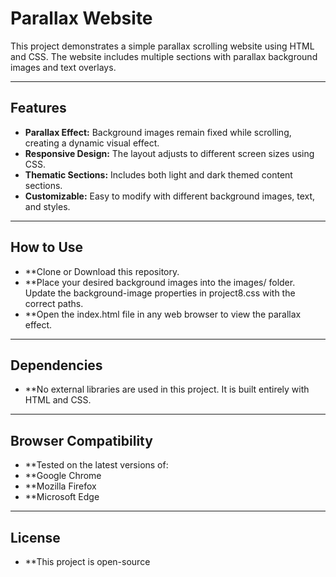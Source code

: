 
# Parallax Website

This project demonstrates a simple parallax scrolling website using HTML and CSS. The website includes multiple sections with parallax background images and text overlays.

---

## Features
- **Parallax Effect:** Background images remain fixed while scrolling, creating a dynamic visual effect.
- **Responsive Design:** The layout adjusts to different screen sizes using CSS.
- **Thematic Sections:** Includes both light and dark themed content sections.
- **Customizable:** Easy to modify with different background images, text, and styles.

---

## How to Use
- **Clone or Download this repository.
- **Place your desired background images into the images/ folder. Update the background-image properties in project8.css with the correct paths.
- **Open the index.html file in any web browser to view the parallax effect.

---

## Dependencies
- **No external libraries are used in this project. It is built entirely with HTML and CSS.
---
## Browser Compatibility
- **Tested on the latest versions of:
- **Google Chrome
- **Mozilla Firefox
- **Microsoft Edge
---
## License
- **This project is open-source 

